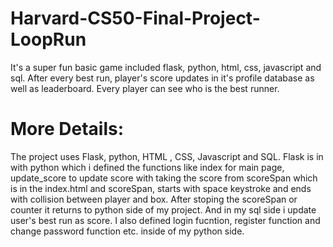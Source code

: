 # Harvard-CS50-Final-Project-LoopRun
It's a super fun basic game included flask, python, html, css, javascript and sql. After every best run, player's score updates in it's profile database as well as leaderboard. Every player can see who is the best runner.

# More Details:
The project uses Flask, python, HTML , CSS, Javascript and SQL. Flask is in with python which i defined the functions like index for main page, update_score to update score with taking the score from scoreSpan which is in the index.html and scoreSpan, starts with space keystroke and ends with collision between player and box. After stoping the scoreSpan or counter it returns to python side of my project. And in my sql side i update user's best run as score. I also defined login fucntion, register function and change password function etc. inside of my python side.
